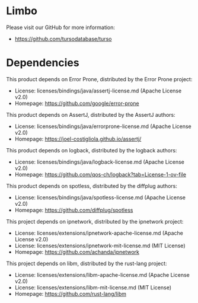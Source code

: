 Limbo
=======

Please visit our GitHub for more information:

* https://github.com/tursodatabase/turso

Dependencies
============

This product depends on Error Prone, distributed by the Error Prone project:

* License: licenses/bindings/java/assertj-license.md (Apache License v2.0)
* Homepage: https://github.com/google/error-prone

This product depends on AssertJ, distributed by the AssertJ authors:

* License: licenses/bindings/java/errorprone-license.md (Apache License v2.0)
* Homepage: https://joel-costigliola.github.io/assertj/

This product depends on logback, distributed by the logback authors:

* License: licenses/bindings/java/logback-license.md (Apache License v2.0)
* Homepage: https://github.com/qos-ch/logback?tab=License-1-ov-file

This product depends on spotless, distributed by the diffplug authors:

* License: licenses/bindings/java/spotless-license.md (Apache License v2.0)
* Homepage: https://github.com/diffplug/spotless


This project depends on ipnetwork, distributed by the ipnetwork project:

* License: licenses/extensions/ipnetwork-apache-license.md (Apache License v2.0)
* License: licenses/extensions/ipnetwork-mit-license.md (MIT License)
* Homepage: https://github.com/achanda/ipnetwork

This project depends on libm, distributed by the rust-lang project:

* License: licenses/extensions/libm-apache-license.md (Apache License v2.0)
* License: licenses/extensions/libm-mit-license.md (MIT License)
* Homepage: https://github.com/rust-lang/libm
